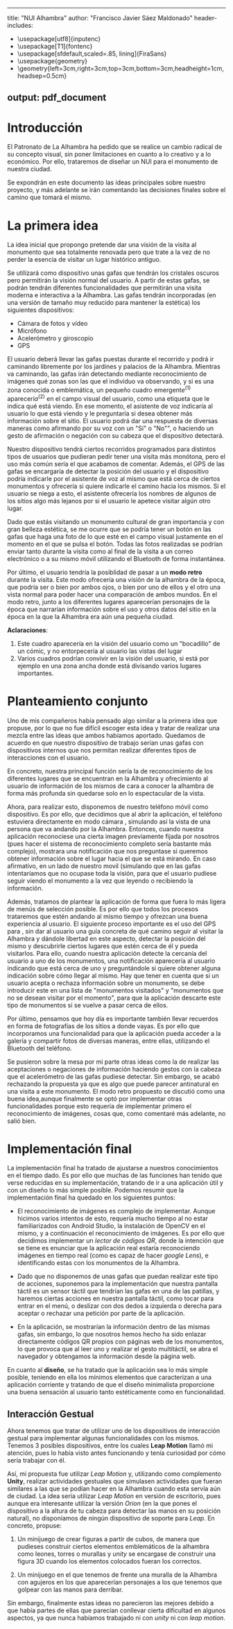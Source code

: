 
---
title: "NUI Alhambra"
author: "Francisco Javier Sáez Maldonado"
header-includes:
  -  \usepackage[utf8]{inputenc}
  -  \usepackage[T1]{fontenc}
  -  \usepackage[sfdefault,scaled=.85, lining]{FiraSans}
  -  \usepackage{geometry}
  -  \geometry{left=3cm,right=3cm,top=3cm,bottom=3cm,headheight=1cm,headsep=0.5cm}

output:
    pdf_document
---


# Introducción

El Patronato de La Alhambra ha pedido que se realice un cambio radical de su concepto visual, sin poner limitaciones en cuanto a lo creativo y a lo económico. Por ello, trataremos de diseñar un NUI para el monumento de nuestra ciudad.

Se expondrán en este documento las ideas principales sobre nuestro proyecto, y más adelante se irán comentando las decisiones finales sobre el camino que tomará el mismo.

# La primera idea

La idea inicial que propongo pretende dar una visión de la visita al monumento que sea totalmente renovada pero que trate a la vez de no perder la esencia de visitar un lugar histórico antiguo.

Se utilizará como dispositivo unas gafas que tendrán los cristales oscuros pero permitirán la visión normal del usuario. A partir de estas gafas, se podrán tendrán diferentes funcionalidades que permitirán una visita moderna e interactiva a la Alhambra. Las gafas tendrán incorporadas (en una versión de tamaño muy reducido para mantener la estética) los siguientes dispositivos:

- Cámara de fotos y vídeo
- Micrófono
- Acelerómetro y giroscopio
- GPS


El usuario deberá llevar las gafas puestas durante el recorrido y podrá ir caminando libremente por los jardines y palacios de la Alhambra. Mientras va caminando, las gafas irán detectando mediante reconocimiento de imágenes qué zonas son las que el individuo va observando, y si es una zona conocida o emblemática, un pequeño cuadro emergent$e^{(1)}$ aparecerí$a^{(2)}$ en el campo visual del usuario, como una etiqueta que le indica qué está viendo. En ese momento, el asistente de voz indicaría al usuario lo que está viendo y le preguntaría si desea obtener más información sobre el sitio. El usuario podrá dar una respuesta de diversas maneras como afirmando por su voz con un "Sí" o "No"", o haciendo un gesto de afirmación o negación con su cabeza que el dispositivo detectará.

Nuestro dispositivo tendrá ciertos recorridos programados para distintos tipos de usuarios que pudieran pedir tener una visita más monótona, pero el uso más común sería el que acabamos de comentar. Además, el GPS de las gafas se encargaría de detectar la posición del usuario y el dispositivo podría indicarle por el asistente de voz al mismo que está cerca de ciertos monumentos y ofrecería si quiere indicarle el camino hacia los mismos. Si el usuario se niega a esto, el asistente ofrecería los nombres de algunos de los sitios algo más lejanos por si el usuario le apetece visitar algún otro lugar.

Dado que estás visitando un monumento cultural de gran importancia y con gran belleza estética, se me ocurre que se podría tener un botón en las gafas que haga una foto de lo que esté en el campo visual justamente en el momento en el que se pulsa el botón. Todas las fotos realizadas se podrían enviar tanto durante la visita como al final de la visita a un correo electrónico o a su mismo móvil utilizando el Bluetooth de forma instantánea.

Por último, el usuario tendría la posiblidad de pasar a un **modo retro** durante la visita. Este modo ofrecería una visión de la alhambra de la época, que podría ser o bien por ambos ojos, o bien por uno de ellos y el otro una vista normal para poder hacer una comparación de ambos mundos. En el modo retro, junto a los diferentes lugares aparecerían personajes de la época que narrarían información sobre el uso y otros datos del sitio en la época en la que la Alhambra era aún una pequeña ciudad.



**Aclaraciones**:
1. Este cuadro aparecería en la visión del usuario como un "bocadillo" de un cómic, y no entorpecería al usuario las vistas del lugar
2. Varios cuadros podrían convivir en la visión del usuario, si está por ejemplo en una zona ancha donde está divisando varios lugares importantes.

# Planteamiento conjunto

Uno de mis compañeros había pensado algo similar a la primera idea que propuse, por lo que no fue difícil escoger esta idea y tratar de realizar una mezcla entre las ideas que ambos habíamos aportado. Quedamos de acuerdo en que nuestro dispositivo de trabajo serían unas gafas con dispositivos internos que nos permitan realizar diferentes tipos de interacciones con el usuario. 

En concreto, nuestra principal función sería la de reconocimiento de los diferentes lugares que se encuentran en la Alhambra y ofrecimiento al usuario de información de los mismos de cara a conocer la alhambra de forma más profunda sin quedarse solo en lo espectacular de la vista. 

Ahora, para realizar esto, disponemos de nuestro teléfono móvil como dispositivo. Es por ello, que decidimos que al abrir la aplicación, el teléfono estuviera directamente en modo cámara , simulando así la vista de una persona que va andando por la Alhambra. Entonces, cuando nuestra aplicación reconociese una cierta imagen previamente fijada por nosotros (pues hacer el sistema de reconocimiento completo sería bastante más complejo), mostrara una notificación que nos preguntase si queremos obtener información sobre el lugar hacia el que se está mirando. En caso afirmativo, en un lado de nuestro movil (simulando que en las gafas intentaríamos que no ocupase toda la visión, para que el usuario pudiese seguir viendo el monumento a la vez que leyendo o recibiendo la información.

Además, tratamos de plantear la aplicación de forma que fuera lo más ligera de menús de selección posible. Es por ello que todos los procesos trataremos que estén andando al mismo tiempo y ofrezcan una buena experiencia al usuario. El siguiente proceso importante es el uso del GPS para , sin dar al usuario una guía concreta de qué camino seguir al visitar la Alhambra y dándole libertad en este aspecto, detectar la posición del mismo y descubrirle ciertos lugares que estén cerca de él y pueda visitarlos. Para ello, cuando nuestra aplicación detecte la cercanía del usuario a uno de los monumentos, una notificación aparecería al usuario indicando que está cerca de uno y preguntándole si quiere obtener alguna indicación sobre cómo llegar al mismo. Hay que tener en cuenta que si un usuario acepta o rechaza información sobre un monumento, se debe introducir este en una lista de "monumentos visitados" y "monumentos que no se desean visitar por el momento", para que la aplicación descarte este tipo de monumentos si se vuelve a pasar cerca de ellos.

Por último, pensamos que hoy día es importante también llevar recuerdos en forma de fotografías de los sitios a donde vayas. Es por ello que incorporamos una funcionalidad para que la aplicación pueda acceder a la galería y compartir fotos de diversas maneras, entre ellas, utilizando el Bluetooth del teléfono.

Se pusieron sobre la mesa por mi parte otras ideas como la de realizar las aceptaciones o negaciones de información haciendo gestos con la cabeza que el acelerómetro de las gafas pudiese detectar. Sin embargo, se acabó rechazando la propuesta ya que es algo que puede parecer antinatural en una visita a este monumento. El modo retro propuesto se discutió como una buena idea,aunque finalmente se optó por implementar otras funcionalidades porque esto requería de implementar primero el reconocimiento de imágenes, cosas que, como comentaré más adelante, no salió bien.

# Implementación final

La implementación final ha tratado de ajustarse a nuestros conocimientos en el tiempo dado. Es por ello que muchas de las funciones han tenido que verse reducidas en su implementación, tratando de ir a una aplicación útil y con un diseño lo más simple posible. Podemos resumir que la implementación final ha quedado en los siguientes puntos:

- El reconocimiento de imágenes es complejo de implementar. Aunque hicimos varios intentos de esto, requería mucho tiempo al no estar familiarizados con Android Studio, la instalación de OpenCV en el mismo, y a continuación el reconocimiento de imágenes. Es por ello que decidimos implementar un *lector de códigos QR*, donde la intención que se tiene es enunciar que la aplicación real estaría reconociendo imágenes en tiempo real (como es capaz de hacer *google Lens*), e identificando estas con los monumentos de la Alhambra.

- Dado que no disponemos de unas gafas que puedan realizar este tipo de acciones, suponemos para la implementación que nuestra pantalla táctil es un sensor táctil que tendrían las gafas en una de las patillas, y haremos ciertas acciones en nuestra pantalla táctil, como tocar para entrar en el menú, o deslizar con dos dedos a izquierda o derecha para aceptar o rechazar una petición por parte de la aplicación. 

- En la aplicación, se mostrarían la información dentro de las mismas gafas, sin embargo, lo que nosotros hemos hecho ha sido enlazar directamente códigos QR propios con páginas web de los monumentos, lo que provoca que al leer uno y realizar el gesto multitáctil, se abra el navegador y obtengamos la información desde la página web.

En cuanto al **diseño**, se ha tratado que la aplicación sea lo más simple posible, teniendo en ella los mínimos elementos que caracterizan a una aplicación corriente y tratando de que el diseño minimalista proporcione una buena sensación al usuario tanto estéticamente como en funcionalidad.





## Interacción Gestual

Ahora tenemos que tratar de utilizar uno de los dispositivos de interacción gestual para implementar algunas funcionalidades con los mismos. Tenemos 3 posibles dispositivos, entre los cuales **Leap Motion** llamó mi atención, pues lo había visto antes funcionando y tenía curiosidad por cómo sería trabajar con él.

Así, mi propuesta fue utilizar *Leap Motion* y, utilizando como complemento **Unity**, realizar actividades gestuales que simulasen actividades que fueran similares a las que se podían hacer en la Alhambra cuando esta servía aún de ciudad. La idea sería utilizar *Leap Motion* en versión de escritorio, pues aunque era interesante utilizar la versión *Orion* (en la que pones el dispositivo a la altura de tu cabeza para detectar las manos en su posición natural), no disponíamos de ningún dispositivo de soporte para *Leap*. En concreto, propuse:

1. Un minijuego de crear figuras a partir de cubos, de manera que pudieses construir ciertos elementos emblemáticos de la alhambra como leones, torres o murallas y *unity* se encargase de construir una figura 3D cuando los elementos colocados fueran los correctos. 

2. Un minijuego en el que tenemos de frente una muralla de la Alhambra con agujeros en los que aparecerían personajes a los que tenemos que golpear con las manos para derribar.

Sin embargo, finalmente estas ideas no parecieron las mejores debido a que había partes de ellas que parecían conllevar cierta dificultad en algunos aspectos, ya que nunca habíamos trabajado ni con *unity* ni con *leap motion*.


